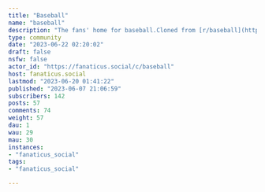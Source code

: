 ```yaml
---
title: "Baseball" 
name: "baseball"
description: "The fans' home for baseball.Cloned from [r/baseball](https://old.reddit.com/r/baseball/) along with all our team subreddits!### AL East[!tampabayrays@fanaticus.social](https://fanaticus.social/c/tampabayrays)[!orioles@fanaticus.social](https://fanaticus.social/c/orioles)[!nyyankees@fanaticus.social](https://fanaticus.social/c/nyyankees)[!torontobluejays@fanaticus.social](https://fanaticus.social/c/torontobluejays)[!redsox@fanaticus.social](https://fanaticus.social/c/redsox)### AL Central[!minnesotatwins@fanaticus.social](https://fanaticus.social/c/minnesotatwins)[!clevelandguardians@fanaticus.social](https://fanaticus.social/c/clevelandguardians)[!whitesox@fanaticus.social](https://fanaticus.social/c/whitesox)[!motorcitykitties@fanaticus.social](https://fanaticus.social/c/motorcitykitties)[!kcroyals@fanaticus.social](https://fanaticus.social/c/kcroyals)### AL West[!texasrangers@fanaticus.social](https://fanaticus.social/c/texasrangers)[!astros@fanaticus.social](https://fanaticus.social/c/astros)[!angelsbaseball@fanaticus.social](https://fanaticus.social/c/angelsbaseball)[!mariners@fanaticus.social](https://fanaticus.social/c/mariners)[!oaklandathletics@fanaticus.social](https://fanaticus.social/c/oaklandathletics)### NL East[!braves@fanaticus.social](https://fanaticus.social/c/braves)[!miamimarlins@fanaticus.social](https://fanaticus.social/c/miamimarlins)[!phillies@fanaticus.social](https://fanaticus.social/c/phillies)[!newyorkmets@fanaticus.social](https://fanaticus.social/c/newyorkmets)[!nationals@fanaticus.social](https://fanaticus.social/c/nationals)### NL Central[!buccos@fanaticus.social](https://fanaticus.social/c/buccos)[!brewers@fanaticus.social](https://fanaticus.social/c/brewers)[!reds@fanaticus.social](https://fanaticus.social/c/reds)[!chicubs@fanaticus.social](https://fanaticus.social/c/chicubs)[!cardinals@fanaticus.social](https://fanaticus.social/c/cardinals)### NL West[!azdiamondbacks@fanaticus.social](https://fanaticus.social/c/azdiamondbacks)[!sfgiants@fanaticus.social](https://fanaticus.social/c/sfgiants) [!dodgers@fanaticus.social](https://fanaticus.social/c/dodgers) [!padres@fanaticus.social](https://fanaticus.social/c/padres)[!coloradorockies@fanaticus.social](https://fanaticus.social/c/coloradorockies)"
type: community
date: "2023-06-22 02:20:02"
draft: false
nsfw: false
actor_id: "https://fanaticus.social/c/baseball"
host: fanaticus.social
lastmod: "2023-06-20 01:41:22"
published: "2023-06-07 21:06:59"
subscribers: 142
posts: 57
comments: 74
weight: 57
dau: 1
wau: 29
mau: 30
instances:
- "fanaticus_social"
tags: 
- "fanaticus_social"

---
```


